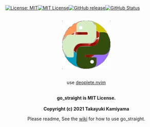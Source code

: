 [![License: MIT](https://img.shields.io/badge/License-MIT-yellow.svg)](https://opensource.org/licenses/MIT)[![MIT
License](http://img.shields.io/badge/license-MIT-blue.svg?style=flat)](
LICENSE)[![GitHub release](https://img.shields.io/github/release/takkii/go_straight.svg?style=flat)](GitHub)[![GitHub Status](https://img.shields.io/github/last-commit/takkii/go_straight.svg?style=flat)](GitHub)

<br />

<div align="center"><img src="https://github.com/takkii/go_straight/blob/main/img/python_ruby.gif" alt="PythonとRuby" title="logo"></div>

<br />
<div align="center">
  <p> use <a href="https://github.com/Shougo/deoplete.nvim">deoplete.nvim</a></p>
</div>
<br />
<div align="center">
  <b> go_straight is MIT License. </b>
</div>
<br />
<div align="center">
  <b> Copyright (c) 2021 Takayuki Kamiyama </b>
  <p> Please readme, See the <a href="https://github.com/takkii/go_straight/wiki/%E3%81%BE%E3%81%A3%E3%81%99%E3%81%90%E3%81%AE%E4%BB%95%E6%A7%98">wiki</a> for how to use go_straight. </p>
</div>
